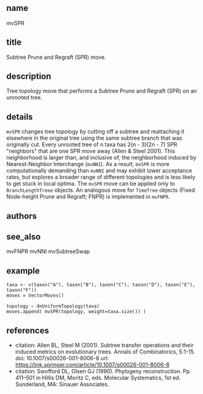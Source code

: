 ## name
mvSPR
## title
Subtree Prune and Regraft (SPR) move.
## description
Tree topology move that performs a Subtree Prune and Regraft (SPR) on
an unrooted tree.
## details
`mvSPR` changes tree topology by cutting off a subtree and reattaching it
elsewhere in the original tree using the same subtree branch that was
originally cut. Every unrooted tree of n taxa has 2(n - 3)(2n - 7) SPR
"neighbors" that are one SPR move away (Allen & Steel 2001). This neighborhood
is larger than, and inclusive of, the neighborhood induced by Nearest-Neighbor
Interchange (`mvNNI`). As a result, `mvSPR` is more computationally demanding
than `mvNNI` and may exhibit lower acceptance rates, but explores a broader
range of different topologies and is less likely to get stuck in local optima.
The `mvSPR` move can be applied only to `BranchLengthTreee` objects.
An analogous move for `TimeTree` objects (Fixed Node-height Prune and Regraft;
FNPR) is implemented in `mvFNPR`.
## authors
## see_also
mvFNPR
mvNNI
mvSubtreeSwap
## example
    taxa <- v(taxon("A"), taxon("B"), taxon("C"), taxon("D"), taxon("E"), taxon("F"))
    moves = VectorMoves()
    
    topology ~ dnUniformTopology(taxa)
    moves.append( mvSPR(topology, weight=taxa.size()) )

## references
- citation: Allen BL, Steel M (2001). Subtree transfer operations and their induced metrics on evolutionary trees. Annals of Combinatorics, 5:1-15.
  doi: 10.1007/s00026-001-8006-8
  url: https://link.springer.com/article/10.1007/s00026-001-8006-8
- citation: Swofford DL, Olsen GJ (1990). Phylogeny reconstruction. Pp. 411–501 in Hillis DM, Moritz C, eds. Molecular Systematics, 1st ed. Sunderland, MA: Sinauer Associates.


